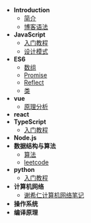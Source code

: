 * **Introduction**
    * [简介](README.md)
    * [博客语法](syntax.md)
* **JavaScript**
     * [入门教程](/js/guidebook/)
     * [设计模式](/js/design-pattern/)
* **ES6**
     * [数组](/es6/数组.md)
     * [Promise](/es6/promise.md)
     * [Reflect](/es6/Reflect.md)
     * [类](/es6/类.md)
* **vue**
     * [原理分析](/vue/principle/)
* **react**
* **TypeScript**
     * [入门教程](/typescript/guidebook/)
* **Node.js**
* **数据结构与算法**
    * [算法](/dataStructure-and-algorithm/)
    * [leetcode](/dataStructure-and-algorithm/leetcode.md)
* **python**
    * [入门教程](/python/guidebook/)
* **计算机网络**
    * [谢希仁计算机网络笔记](/computer-network/notes/)
* **操作系统**
* **编译原理**


